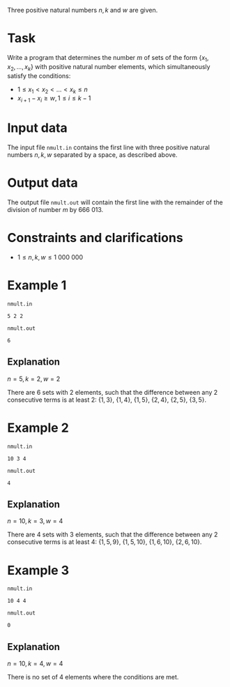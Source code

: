 
Three positive natural numbers $n, k$ and $w$ are given.

# Task

Write a program that determines the number $m$ of sets of the form $\{x_1, x_2, \ldots, x_k\}$ with positive natural number elements, which simultaneously satisfy the conditions:

* $1 \leq x_1 < x_2 < \ldots < x_k \leq n$
* $x_{i+1} - x_i \geq w, 1 \leq i \leq k - 1$

# Input data

The input file `nmult.in` contains the first line with three positive natural numbers $n, k, w$ separated by a space, as described above.

# Output data

The output file `nmult.out` will contain the first line with the remainder of the division of number $m$ by $666 \ 013$.

# Constraints and clarifications

* $1 \leq n, k, w \leq 1 \ 000 \ 000$

# Example 1

`nmult.in`
```
5 2 2
```

`nmult.out`
```
6
```

## Explanation

$n=5, k=2, w=2$

There are $6$ sets with $2$ elements, such that the difference between any $2$ consecutive terms is at least $2$: $\{1,3\}$, $\{1,4\}$, $\{1,5\}$, $\{2,4\}$, $\{2,5\}$, $\{3,5\}$.

# Example 2

`nmult.in`
```
10 3 4
```

`nmult.out`
```
4
```

## Explanation

$n=10, k=3, w=4$

There are $4$ sets with $3$ elements, such that the difference between any $2$ consecutive terms is at least $4$: $\{1,5,9\}$, $\{1,5,10\}$, $\{1,6,10\}$, $\{2,6,10\}$.

# Example 3

`nmult.in`
```
10 4 4
```

`nmult.out`
```
0
```

## Explanation

$n=10, k=4, w=4$

There is no set of $4$ elements where the conditions are met.
